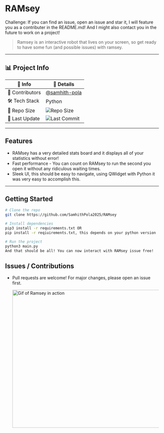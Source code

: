 # RAMsey

Challenge: If you can find an issue, open an issue and star it, I will feature you as a contributer in the README.md! And I might also contact you in the future to work on a project!

> Ramsey is an interactive robot that lives on your screen, so get ready to have some fun (and possible issues) with ramsey.

---

## 📊 Project Info

| 📌 Info         | 💬 Details                      |
|----------------|----------------------------------|
| 👥 Contributors | [@samhith-pola](https://github.com/Githubuser1122bruh) |
| 🛠 Tech Stack   | Python  |
| 📂 Repo Size    | ![Repo Size](https://img.shields.io/github/repo-size/Githubuser1122bruh/RAMsey) |
| 📅 Last Update  | ![Last Commit](https://img.shields.io/github/last-commit/Githubuser1122bruh/RAMsey) |

---

##  Features

- RAMsey has a very detailed stats board and it displays all of your statistics without error!
- Fast performance - You can count on RAMsey to run the second you open it without any ridiculous waiting times.
- Sleek UI, this should be easy to navigate, using QWidget with Python it was very easy to accomplish this.

---

##  Getting Started

```bash
# Clone the repo
git clone https://github.com/SamhithPola2025/RAMsey

# Install dependencies
pip3 install -r requirements.txt OR
pip install -r reqiuirements.txt, this depends on your python version

# Run the project
python3 main.py
And that should be all! You can now interact with RAMsey issue free!
```
## Issues / Contributions

- Pull requests are welcome! For major changes, please open an issue first.

  <img src="code/images/Demo.gif" alt="Gif of Ramsey in action" width="500" height="450">
